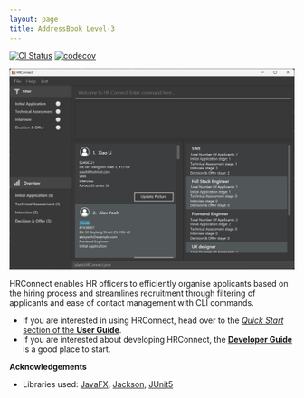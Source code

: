 ```yaml
---
layout: page
title: AddressBook Level-3
---
```


[![CI Status](https://github.com/se-edu/addressbook-level3/workflows/Java%20CI/badge.svg)](https://github.com/se-edu/addressbook-level3/actions)
[![codecov](https://codecov.io/gh/se-edu/addressbook-level3/branch/master/graph/badge.svg)](https://codecov.io/gh/se-edu/addressbook-level3)

![UI](images/Ui.png)

HRConnect enables HR officers to efficiently organise applicants based on the hiring process and streamlines recruitment through filtering of applicants and ease of contact management with CLI commands.

* If you are interested in using HRConnect, head over to the [_Quick Start_ section of the **User Guide**](UserGuide.html#quick-start).
* If you are interested about developing HRConnect, the [**Developer Guide**](DeveloperGuide.html) is a good place to start.


**Acknowledgements**

* Libraries used: [JavaFX](https://openjfx.io/), [Jackson](https://github.com/FasterXML/jackson), [JUnit5](https://github.com/junit-team/junit5)
